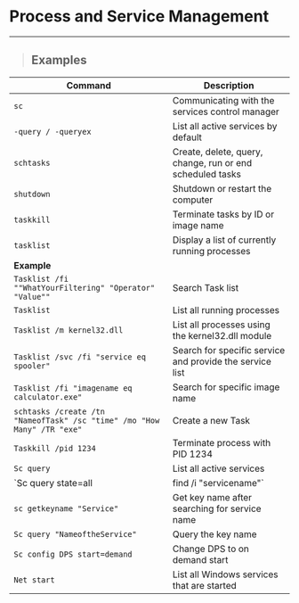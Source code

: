 # Process and Service Management

---

> ## **Examples**

| **Command** | **Description** |
|----------|-----------------|
| `sc` | Communicating with the services control manager|
| `-query / -queryex` | List all active services by default |
| `schtasks` | Create, delete, query, change, run or end scheduled tasks |
| `shutdown` | Shutdown or restart the computer|
| `taskkill` | Terminate tasks by ID or image name |
| `tasklist` | Display a list of currently running processes |
| **Example** | 
| `Tasklist /fi ""WhatYourFiltering" "Operator" "Value""` | Search Task list |
| `Tasklist` | List all running processes |
| `Tasklist /m kernel32.dll` | List all processes using the kernel32.dll module |
| `Tasklist /svc /fi "service eq spooler"` | Search for specific service and provide the service list |
| `Tasklist /fi "imagename eq calculator.exe"` | Search for specific image name|
| `schtasks /create /tn "NameofTask" /sc "time" /mo "How Many" /TR "exe"` | Create a new Task |
| `Taskkill /pid 1234` | Terminate process with PID 1234 |
| `Sc query` | List all active services |
| `Sc query state=all | find /i "servicename"` | Search services|
| `sc getkeyname "Service"` | Get key name after searching for service name |
| `Sc query "NameoftheService"` |Query the key name|
| `Sc config DPS start=demand` | Change DPS to on demand start |
| `Net start` | List all Windows services that are started |